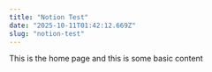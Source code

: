 ```yaml
---
title: "Notion Test"
date: "2025-10-11T01:42:12.669Z"
slug: "notion-test"
---
```



This is the home page and this is some basic content

